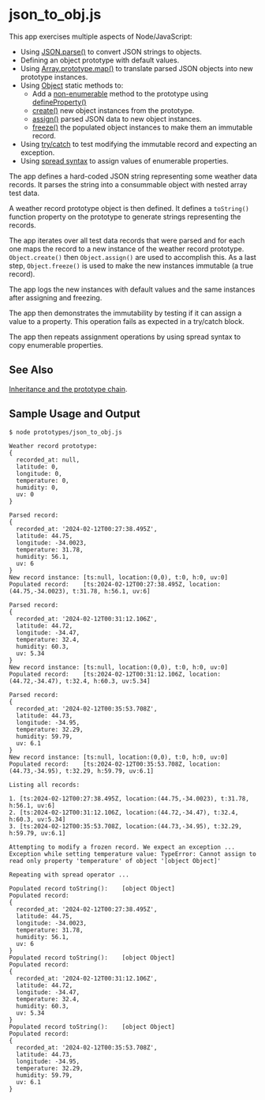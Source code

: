 # json_to_obj.js

This app exercises multiple aspects of Node/JavaScript:

- Using [JSON.parse()](https://developer.mozilla.org/en-US/docs/Web/JavaScript/Reference/Global_Objects/JSON/parse)
  to convert JSON strings to objects.
- Defining an object prototype with default values.
- Using [Array.prototype.map()](https://developer.mozilla.org/en-US/docs/Web/JavaScript/Reference/Global_Objects/Array/map)
  to translate parsed JSON objects into new prototype instances.
- Using [Object](https://developer.mozilla.org/en-US/docs/Web/JavaScript/Reference/Global_Objects/Object)
  static methods to:
  - Add a [non-enumerable](https://developer.mozilla.org/en-US/docs/Web/JavaScript/Enumerability_and_ownership_of_properties)
  method to the prototype using
  [defineProperty()](https://developer.mozilla.org/en-US/docs/Web/JavaScript/Reference/Global_Objects/Object/defineProperty)
  - [create()](https://developer.mozilla.org/en-US/docs/Web/JavaScript/Reference/Global_Objects/Object/create)
  new object instances from the prototype.
  - [assign()](https://developer.mozilla.org/en-US/docs/Web/JavaScript/Reference/Global_Objects/Object/assign)
  parsed JSON data to new object instances.
  - [freeze()](https://developer.mozilla.org/en-US/docs/Web/JavaScript/Reference/Global_Objects/Object/freeze)
  the populated object instances to make them an immutable record.
- Using [try/catch](https://developer.mozilla.org/en-US/docs/Web/JavaScript/Reference/Statements/try...catch)
  to test modifying the immutable record and expecting an exception.
- Using [spread syntax](https://developer.mozilla.org/en-US/docs/Web/JavaScript/Reference/Operators/Spread_syntax)
  to assign values of enumerable properties.

The app defines a hard-coded JSON string representing some weather data records. It parses the string
into a consummable object with nested array test data.

A weather record prototype object is then defined. It defines a `toString()` function property on the
prototype to generate strings representing the records.

The app iterates over all test data records that were parsed and for each one maps the record to a new
instance of the weather record prototype. `Object.create()` then `Object.assign()` are used to
accomplish this. As a last step, `Object.freeze()` is used to make the new instances immutable (a true record).

The app logs the new instances with default values and the same instances after assigning and freezing.

The app then demonstrates the immutability by testing if it can assign a value to a property.
This operation fails as expected in a try/catch block.

The app then repeats assignment operations by using spread syntax to copy enumerable properties.

## See Also

[Inheritance and the prototype chain](https://developer.mozilla.org/en-US/docs/Web/JavaScript/Inheritance_and_the_prototype_chain).

## Sample Usage and Output

`$ node prototypes/json_to_obj.js`

```text
Weather record prototype:
{
  recorded_at: null,
  latitude: 0,
  longitude: 0,
  temperature: 0,
  humidity: 0,
  uv: 0
}

Parsed record:
{
  recorded_at: '2024-02-12T00:27:38.495Z',
  latitude: 44.75,
  longitude: -34.0023,
  temperature: 31.78,
  humidity: 56.1,
  uv: 6
}
New record instance: [ts:null, location:(0,0), t:0, h:0, uv:0]
Populated record:    [ts:2024-02-12T00:27:38.495Z, location:(44.75,-34.0023), t:31.78, h:56.1, uv:6]

Parsed record:
{
  recorded_at: '2024-02-12T00:31:12.106Z',
  latitude: 44.72,
  longitude: -34.47,
  temperature: 32.4,
  humidity: 60.3,
  uv: 5.34
}
New record instance: [ts:null, location:(0,0), t:0, h:0, uv:0]
Populated record:    [ts:2024-02-12T00:31:12.106Z, location:(44.72,-34.47), t:32.4, h:60.3, uv:5.34]

Parsed record:
{
  recorded_at: '2024-02-12T00:35:53.708Z',
  latitude: 44.73,
  longitude: -34.95,
  temperature: 32.29,
  humidity: 59.79,
  uv: 6.1
}
New record instance: [ts:null, location:(0,0), t:0, h:0, uv:0]
Populated record:    [ts:2024-02-12T00:35:53.708Z, location:(44.73,-34.95), t:32.29, h:59.79, uv:6.1]

Listing all records:

1. [ts:2024-02-12T00:27:38.495Z, location:(44.75,-34.0023), t:31.78, h:56.1, uv:6]
2. [ts:2024-02-12T00:31:12.106Z, location:(44.72,-34.47), t:32.4, h:60.3, uv:5.34]
3. [ts:2024-02-12T00:35:53.708Z, location:(44.73,-34.95), t:32.29, h:59.79, uv:6.1]

Attempting to modify a frozen record. We expect an exception ...
Exception while setting temperature value: TypeError: Cannot assign to read only property 'temperature' of object '[object Object]'

Repeating with spread operator ...

Populated record toString():    [object Object]
Populated record:
{
  recorded_at: '2024-02-12T00:27:38.495Z',
  latitude: 44.75,
  longitude: -34.0023,
  temperature: 31.78,
  humidity: 56.1,
  uv: 6
}
Populated record toString():    [object Object]
Populated record:
{
  recorded_at: '2024-02-12T00:31:12.106Z',
  latitude: 44.72,
  longitude: -34.47,
  temperature: 32.4,
  humidity: 60.3,
  uv: 5.34
}
Populated record toString():    [object Object]
Populated record:
{
  recorded_at: '2024-02-12T00:35:53.708Z',
  latitude: 44.73,
  longitude: -34.95,
  temperature: 32.29,
  humidity: 59.79,
  uv: 6.1
}
```
